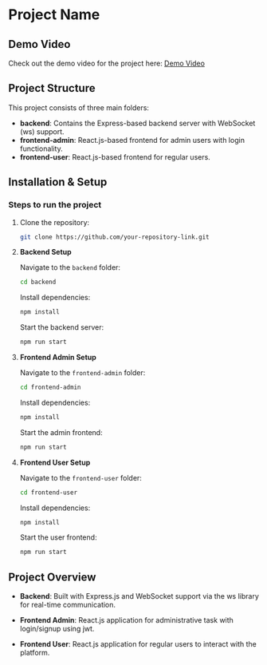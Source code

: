 # Project Name

## Demo Video

Check out the demo video for the project here: [Demo Video](https://drive.google.com/file/d/1Vg5BOYo8eziKmW-3yS0EqjTaNxvh5jGs/view?usp=sharing)

## Project Structure

This project consists of three main folders:

- **backend**: Contains the Express-based backend server with WebSocket (ws) support.
- **frontend-admin**: React.js-based frontend for admin users with login functionality.
- **frontend-user**: React.js-based frontend for regular users.

## Installation & Setup

### Steps to run the project

1. Clone the repository:

    ```bash
    git clone https://github.com/your-repository-link.git
    ```

2. **Backend Setup**

    Navigate to the `backend` folder:

    ```bash
    cd backend
    ```

    Install dependencies:

    ```bash
    npm install
    ```

    Start the backend server:

    ```bash
    npm run start
    ```

3. **Frontend Admin Setup**

    Navigate to the `frontend-admin` folder:

    ```bash
    cd frontend-admin
    ```

    Install dependencies:

    ```bash
    npm install
    ```

    Start the admin frontend:

    ```bash
    npm run start
    ```

4. **Frontend User Setup**

    Navigate to the `frontend-user` folder:

    ```bash
    cd frontend-user
    ```

    Install dependencies:

    ```bash
    npm install
    ```

    Start the user frontend:

    ```bash
    npm run start
    ```

## Project Overview

- **Backend**: Built with Express.js and WebSocket support via the ws library for real-time communication.
  
- **Frontend Admin**: React.js application for administrative task with login/signup using jwt.

- **Frontend User**: React.js application for regular users to interact with the platform.
